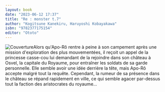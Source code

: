 ```yaml
---
layout: book
date: "2023-06-12 17:37"
title: "Re : monster t.7"
author: "Kogitsune Kanekiru, Haruyoshi Kobayakawa"
isbn: "9782377175154"
editor: "Ototo"
---
```

![Couverture](/img/9782377175154.jpg)Alors qu'Apo-Rô rentre à peine à son campement après une mission d'exploration des plus mouvementées, il reçoit un appel de la princesse casse-cou lui demandant de la rejoindre dans son château à Osvel, la capitale du Royaume, pour entraîner les soldats de sa garde personnelle. Elle semble avoir une idée derrière la tête, mais Apo-Rô accepte malgré tout la requête. Cependant, la rumeur de sa présence dans le château se répand rapidement en ville, ce qui semble agacer par-dessus tout la faction des aristocrates du royaume...